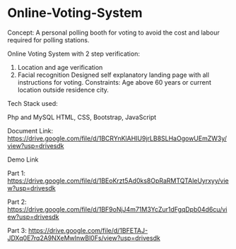 # Online-Voting-System
Concept: A personal polling booth for voting to avoid the cost and labour required for polling stations.

Online Voting System with 2 step verification: 
1. Location and age verification 
2. Facial recognition 
Designed self explanatory landing page with all instructions for voting. 
Constraints: Age above 60 years or current location outside residence city.

Tech Stack used:

Php and MySQL
HTML, CSS, Bootstrap, JavaScript

Document Link: https://drive.google.com/file/d/1BCRYnKlAHIU9jrLB8SLHaOgowUEmZW3y/view?usp=drivesdk

Demo Link

Part 1: https://drive.google.com/file/d/1BEoKrzt5Ad0ks8OpRaRMTQTAleUyrxyy/view?usp=drivesdk

Part 2: https://drive.google.com/file/d/1BF9oNjJ4m71M3YcZur1dFgqDpb04d6cu/view?usp=drivesdk

Part 3: https://drive.google.com/file/d/1BFETAJ-JDXq0E7rq2A9NXeMwInwBl0Fs/view?usp=drivesdk 
